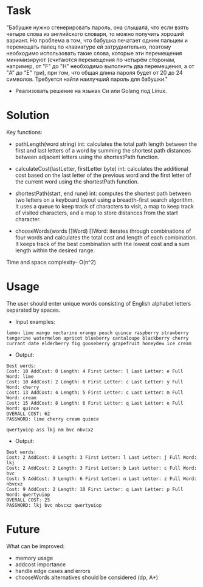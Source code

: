 # Task
"Бабушке нужно сгенерировать пароль, она слышала, что если взять четыре
слова из английского словаря, то можно получить хороший вариант. Но
проблема в том, что бабушка печатает одним пальцем и перемещать палец по
клавиатуре ей затруднительно, поэтому необходимо использовать такие слова,
которые эти перемещения минимизируют (считаются перемещения по четырём
сторонам, например, от "F" до "H" необходимо выполнить два перемещения, а
от "A" до "E" три), при том, что общая длина пароля будет от 20 до 24 символов.
Требуется найти наилучший пароль для бабушки."

* Реализовать решение на языках Си или Golang под Linux.

# Solution
Key functions:

* pathLength(word string) int: calculates the total path length between the first and last letters of a word by summing the shortest path distances between adjacent letters using the shortestPath function.

* calculateCost(lastLetter, firstLetter byte) int: calculates the additional cost based on the last letter of the previous word and the first letter of the current word using the shortestPath function.

* shortestPath(start, end rune) int: computes the shortest path between two letters on a keyboard layout using a breadth-first search algorithm. It uses a queue to keep track of characters to visit, a map to keep track of visited characters, and a map to store distances from the start character.

* chooseWords(words []Word) []Word: iterates through combinations of four words and calculates the total cost and length of each combination. It keeps track of the best combination with the lowest cost and a sum length within the desired range.

Time and space complexity- O(n^2)

# Usage

The user should enter unique words consisting of English alphabet letters separated by spaces.

* Input examples:

```
lemon lime mango nectarine orange peach quince raspberry strawberry tangerine watermelon apricot blueberry cantaloupe blackberry cherry currant date elderberry fig gooseberry grapefruit honeydew ice cream
```
* Output: 
```
Best words:
Cost: 10 AddCost: 0 Length: 4 First Letter: l Last Letter: e Full Word: lime
Cost: 10 AddCost: 2 Length: 6 First Letter: c Last Letter: y Full Word: cherry
Cost: 13 AddCost: 4 Length: 5 First Letter: c Last Letter: m Full Word: cream
Cost: 15 AddCost: 8 Length: 6 First Letter: q Last Letter: e Full Word: quince
OVERALL COST: 62
PASSWORD: lime cherry cream quince

```
```
qwertyuiop ass lkj nm bvc nbvcxz

```
* Output: 
```
Best words:
Cost: 2 AddCost: 0 Length: 3 First Letter: l Last Letter: j Full Word: lkj
Cost: 2 AddCost: 2 Length: 3 First Letter: b Last Letter: c Full Word: bvc
Cost: 5 AddCost: 3 Length: 6 First Letter: n Last Letter: z Full Word: nbvcxz
Cost: 9 AddCost: 2 Length: 10 First Letter: q Last Letter: p Full Word: qwertyuiop
OVERALL COST: 25
PASSWORD: lkj bvc nbvcxz qwertyuiop

```
# Future
What can be improved:
* memory usage 
* addcost importance
* handle edge cases and errors
* chooseWords alternatives should be considered (dp, A*)
